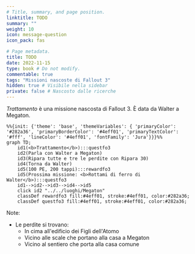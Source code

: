 ```yaml
---
# Title, summary, and page position.
linktitle: TODO
summary: ""
weight: 10
icon: message-question
icon_pack: fas

# Page metadata.
title: TODO
date: 2022-11-15
type: book # Do not modify.
commentable: true
tags: "Missioni nascoste di Fallout 3"
hidden: true # Visibile nella sidebar
private: false # Nascosto dalle ricerche
---
```


*Trattamento* è una missione nascosta di Fallout 3. È data da Walter a Megaton.



```mermaid
%%{init: {'theme': 'base', 'themeVariables': { 'primaryColor': '#282a36', 'primaryBorderColor': '#4eff01', 'primaryTextColor': '#fff', 'lineColor': '#4eff01', 'fontFamily': 'Jura'}}}%%
graph TD;
    id1(<b>Trattamento</b>):::questfo3
    id2(Parla con Walter a Megaton)
    id3(Ripara tutte e tre le perdite con Ripara 30)
    id4(Torna da Walter)
    id5(100 PE, 200 tappi):::rewardfo3
    id5(Prossima missione: <b>Rottami di ferro di Walter</b>):::questfo3
    id1-->id2-->id3-->id4-->id5
    click id2 "../../luoghi/Megaton"
    classDef rewardfo3 fill:#4eff01, stroke:#4eff01, color:#282a36;
    classDef questfo3 fill:#4eff01, stroke:#4eff01, color:#282a36;
```

Note:
- Le perdite si trovano:
  - In cima all'edificio dei Figli dell'Atomo
  - Vicino alle scale che portano alla casa a Megaton
  - Vicino al sentiero che porta alla casa comune